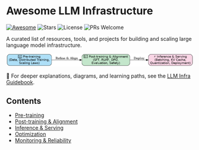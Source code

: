 # Awesome LLM Infrastructure

[![Awesome](https://awesome.re/badge.svg)](https://awesome.re)
![Stars](https://img.shields.io/github/stars/vincent/awesome-llm-infra?style=social)
![License](https://img.shields.io/github/license/vincent/awesome-llm-infra)
![PRs Welcome](https://img.shields.io/badge/PRs-welcome-brightgreen.svg)

A curated list of resources, tools, and projects for building and scaling large language model infrastructure.

![LLM Infra Pipeline](images/llm_infra_pipeline.png)

📘 For deeper explanations, diagrams, and learning paths, see the [LLM Infra Guidebook](guidebook/README.md).

## Contents

- [Pre-training](pretraining.md)
- [Post-training & Alignment](posttraining.md)
- [Inference & Serving](inference.md)
- [Optimization](optimization.md)
- [Monitoring & Reliability](monitoring.md)